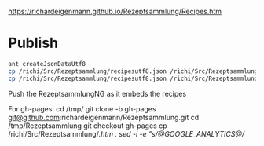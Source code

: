 https://richardeigenmann.github.io/Rezeptsammlung/Recipes.htm

# Publish

```bash
ant createJsonDataUtf8
cp /richi/Src/Rezeptsammlung/recipesutf8.json /richi/Src/RezeptsammlungNg/recipes.json
cp /richi/Src/Rezeptsammlung/recipesutf8.json /richi/Src/RezeptsammlungNg/src/api/products/recipes.json
```

Push the RezeptsammlungNG as it embeds the recipes

For gh-pages:
cd /tmp/
git clone -b gh-pages git@github.com:richardeigenmann/Rezeptsammlung.git
cd /tmp/Rezeptsammlung
git checkout gh-pages
cp /richi/Src/Rezeptsammlung/*.htm .
sed -i -e "s/@GOOGLE_ANALYTICS@/<script>(function(i,s,o,g,r,a,m){i['GoogleAnalyticsObject']=r;i[r]=i[r]||function(){(i[r].q=i[r].q||[]).push(arguments)},i[r].l=1*new Date();a=s.createElement(o),m=s.getElementsByTagName(o)[0];a.async=1;a.src=g;m.parentNode.insertBefore(a,m)})(window,document,'script','\/\/www.google-analytics.com\/analytics.js','ga');ga('create','UA-47341387-3', 'auto');ga('send', 'pageview');<\/script>/" -e "s/@LINKBACK_TAG@/<p CLASS='linkback'><a href='https:\/\/richardeigenmann.github.io\/RezeptsammlungNg' target='_parent'>Richi's Rezeptsammlung<\/a><\/p>/" *htm
cp /richi/Src/Rezeptsammlung/*.jpg .
git add .
git commit -m "update"
git push